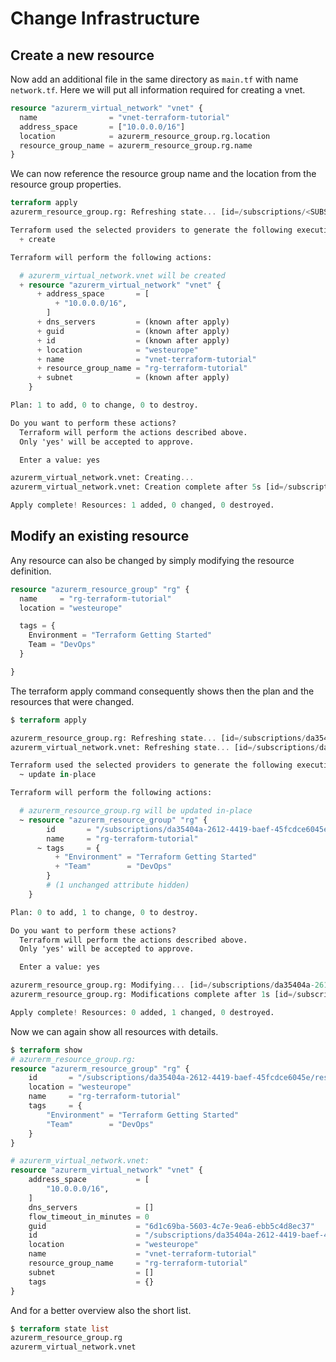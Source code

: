 # Change Infrastructure

## Create a new resource

Now add an additional file in the same directory as `main.tf` with name `network.tf`. Here we will put all information required for creating a vnet.

```tf
resource "azurerm_virtual_network" "vnet" {
  name                = "vnet-terraform-tutorial"
  address_space       = ["10.0.0.0/16"]
  location            = azurerm_resource_group.rg.location
  resource_group_name = azurerm_resource_group.rg.name
}
```

We can now reference the resource group name and the location from the resource group properties.

```tf
terraform apply
azurerm_resource_group.rg: Refreshing state... [id=/subscriptions/<SUBSCRIPTION_ID>/resourceGroups/rg-terraform-tutorial]

Terraform used the selected providers to generate the following execution plan. Resource actions are indicated with the following symbols:
  + create

Terraform will perform the following actions:

  # azurerm_virtual_network.vnet will be created
  + resource "azurerm_virtual_network" "vnet" {
      + address_space       = [
          + "10.0.0.0/16",
        ]
      + dns_servers         = (known after apply)
      + guid                = (known after apply)
      + id                  = (known after apply)
      + location            = "westeurope"
      + name                = "vnet-terraform-tutorial"
      + resource_group_name = "rg-terraform-tutorial"
      + subnet              = (known after apply)
    }

Plan: 1 to add, 0 to change, 0 to destroy.

Do you want to perform these actions?
  Terraform will perform the actions described above.
  Only 'yes' will be accepted to approve.

  Enter a value: yes

azurerm_virtual_network.vnet: Creating...
azurerm_virtual_network.vnet: Creation complete after 5s [id=/subscriptions/<SUBSCRIPTION_ID>/resourceGroups/rg-terraform-tutorial/providers/Microsoft.Network/virtualNetworks/vnet-terraform-tutorial]

Apply complete! Resources: 1 added, 0 changed, 0 destroyed.
```

## Modify an existing resource

Any resource can also be changed by simply modifying the resource definition.

```tf
resource "azurerm_resource_group" "rg" {
  name     = "rg-terraform-tutorial"
  location = "westeurope"

  tags = {
    Environment = "Terraform Getting Started"
    Team = "DevOps"
  }

}
```

The terraform apply command consequently shows then the plan and the resources that were changed.


<!-- <details>
  <summary><pre data-role="codeBlock" data-info="tf" class="language-tf tf"><code>terraform apply
</code></pre></summary> -->

```tf
$ terraform apply

azurerm_resource_group.rg: Refreshing state... [id=/subscriptions/da35404a-2612-4419-baef-45fcdce6045e/resourceGroups/rg-terraform-tutorial]
azurerm_virtual_network.vnet: Refreshing state... [id=/subscriptions/da35404a-2612-4419-baef-45fcdce6045e/resourceGroups/rg-terraform-tutorial/providers/Microsoft.Network/virtualNetworks/vnet-terraform-tutorial]

Terraform used the selected providers to generate the following execution plan. Resource actions are indicated with the following symbols:
  ~ update in-place

Terraform will perform the following actions:

  # azurerm_resource_group.rg will be updated in-place
  ~ resource "azurerm_resource_group" "rg" {
        id       = "/subscriptions/da35404a-2612-4419-baef-45fcdce6045e/resourceGroups/rg-terraform-tutorial"
        name     = "rg-terraform-tutorial"
      ~ tags     = {
          + "Environment" = "Terraform Getting Started"
          + "Team"        = "DevOps"
        }
        # (1 unchanged attribute hidden)
    }

Plan: 0 to add, 1 to change, 0 to destroy.

Do you want to perform these actions?
  Terraform will perform the actions described above.
  Only 'yes' will be accepted to approve.

  Enter a value: yes

azurerm_resource_group.rg: Modifying... [id=/subscriptions/da35404a-2612-4419-baef-45fcdce6045e/resourceGroups/rg-terraform-tutorial]
azurerm_resource_group.rg: Modifications complete after 1s [id=/subscriptions/da35404a-2612-4419-baef-45fcdce6045e/resourceGroups/rg-terraform-tutorial]

Apply complete! Resources: 0 added, 1 changed, 0 destroyed.
```
</details>

Now we can again show all resources with details.

```tf
$ terraform show
# azurerm_resource_group.rg:
resource "azurerm_resource_group" "rg" {
    id       = "/subscriptions/da35404a-2612-4419-baef-45fcdce6045e/resourceGroups/rg-terraform-tutorial"
    location = "westeurope"
    name     = "rg-terraform-tutorial"
    tags     = {
        "Environment" = "Terraform Getting Started"
        "Team"        = "DevOps"
    }
}

# azurerm_virtual_network.vnet:
resource "azurerm_virtual_network" "vnet" {
    address_space           = [
        "10.0.0.0/16",
    ]
    dns_servers             = []
    flow_timeout_in_minutes = 0
    guid                    = "6d1c69ba-5603-4c7e-9ea6-ebb5c4d8ec37"
    id                      = "/subscriptions/da35404a-2612-4419-baef-45fcdce6045e/resourceGroups/rg-terraform-tutorial/providers/Microsoft.Network/virtualNetworks/vnet-terraform-tutorial"
    location                = "westeurope"
    name                    = "vnet-terraform-tutorial"
    resource_group_name     = "rg-terraform-tutorial"
    subnet                  = []
    tags                    = {}
}
```

And for a better overview also the short list.

```tf
$ terraform state list
azurerm_resource_group.rg
azurerm_virtual_network.vnet
```